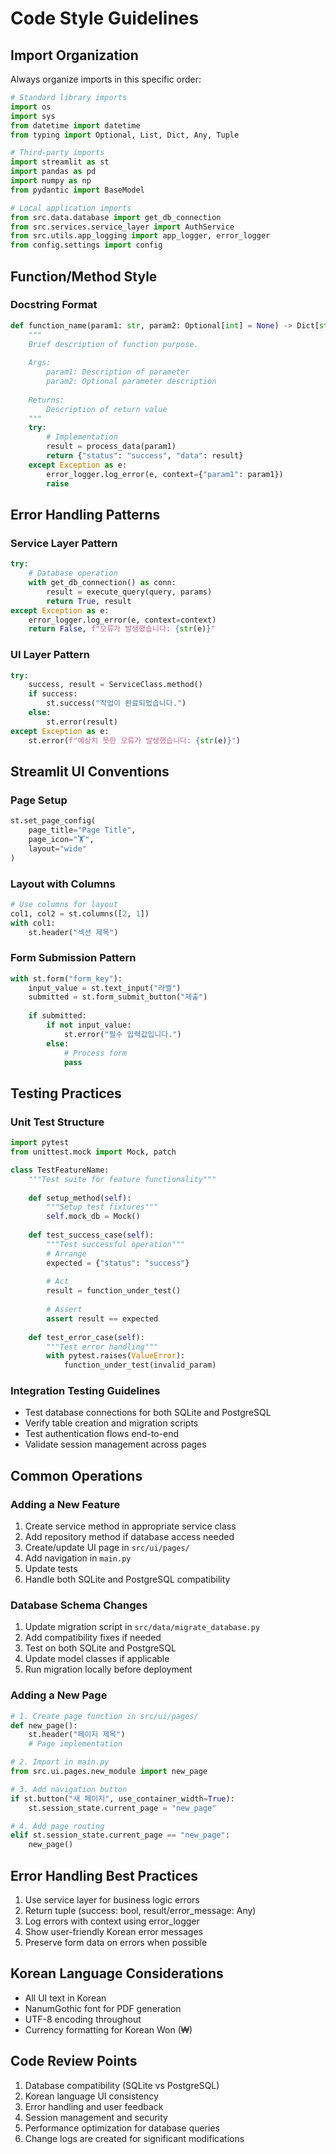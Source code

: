 # Code Style Guidelines

## Import Organization

Always organize imports in this specific order:

```python
# Standard library imports
import os
import sys
from datetime import datetime
from typing import Optional, List, Dict, Any, Tuple

# Third-party imports
import streamlit as st
import pandas as pd
import numpy as np
from pydantic import BaseModel

# Local application imports
from src.data.database import get_db_connection
from src.services.service_layer import AuthService
from src.utils.app_logging import app_logger, error_logger
from config.settings import config
```

## Function/Method Style

### Docstring Format

```python
def function_name(param1: str, param2: Optional[int] = None) -> Dict[str, Any]:
    """
    Brief description of function purpose.
    
    Args:
        param1: Description of parameter
        param2: Optional parameter description
        
    Returns:
        Description of return value
    """
    try:
        # Implementation
        result = process_data(param1)
        return {"status": "success", "data": result}
    except Exception as e:
        error_logger.log_error(e, context={"param1": param1})
        raise
```

## Error Handling Patterns

### Service Layer Pattern

```python
try:
    # Database operation
    with get_db_connection() as conn:
        result = execute_query(query, params)
        return True, result
except Exception as e:
    error_logger.log_error(e, context=context)
    return False, f"오류가 발생했습니다: {str(e)}"
```

### UI Layer Pattern

```python
try:
    success, result = ServiceClass.method()
    if success:
        st.success("작업이 완료되었습니다.")
    else:
        st.error(result)
except Exception as e:
    st.error(f"예상치 못한 오류가 발생했습니다: {str(e)}")
```

## Streamlit UI Conventions

### Page Setup

```python
st.set_page_config(
    page_title="Page Title",
    page_icon="🏋️",
    layout="wide"
)
```

### Layout with Columns

```python
# Use columns for layout
col1, col2 = st.columns([2, 1])
with col1:
    st.header("섹션 제목")
```

### Form Submission Pattern

```python
with st.form("form_key"):
    input_value = st.text_input("라벨")
    submitted = st.form_submit_button("제출")
    
    if submitted:
        if not input_value:
            st.error("필수 입력값입니다.")
        else:
            # Process form
            pass
```

## Testing Practices

### Unit Test Structure

```python
import pytest
from unittest.mock import Mock, patch

class TestFeatureName:
    """Test suite for feature functionality"""
    
    def setup_method(self):
        """Setup test fixtures"""
        self.mock_db = Mock()
        
    def test_success_case(self):
        """Test successful operation"""
        # Arrange
        expected = {"status": "success"}
        
        # Act
        result = function_under_test()
        
        # Assert
        assert result == expected
        
    def test_error_case(self):
        """Test error handling"""
        with pytest.raises(ValueError):
            function_under_test(invalid_param)
```

### Integration Testing Guidelines

- Test database connections for both SQLite and PostgreSQL
- Verify table creation and migration scripts
- Test authentication flows end-to-end
- Validate session management across pages

## Common Operations

### Adding a New Feature

1. Create service method in appropriate service class
2. Add repository method if database access needed
3. Create/update UI page in `src/ui/pages/`
4. Add navigation in `main.py`
5. Update tests
6. Handle both SQLite and PostgreSQL compatibility

### Database Schema Changes

1. Update migration script in `src/data/migrate_database.py`
2. Add compatibility fixes if needed
3. Test on both SQLite and PostgreSQL
4. Update model classes if applicable
5. Run migration locally before deployment

### Adding a New Page

```python
# 1. Create page function in src/ui/pages/
def new_page():
    st.header("페이지 제목")
    # Page implementation

# 2. Import in main.py
from src.ui.pages.new_module import new_page

# 3. Add navigation button
if st.button("새 페이지", use_container_width=True):
    st.session_state.current_page = "new_page"

# 4. Add page routing
elif st.session_state.current_page == "new_page":
    new_page()
```

## Error Handling Best Practices

1. Use service layer for business logic errors
2. Return tuple (success: bool, result/error_message: Any)
3. Log errors with context using error_logger
4. Show user-friendly Korean error messages
5. Preserve form data on errors when possible

## Korean Language Considerations

- All UI text in Korean
- NanumGothic font for PDF generation
- UTF-8 encoding throughout
- Currency formatting for Korean Won (₩)

## Code Review Points

1. Database compatibility (SQLite vs PostgreSQL)
2. Korean language UI consistency
3. Error handling and user feedback
4. Session management and security
5. Performance optimization for database queries
6. Change logs are created for significant modifications